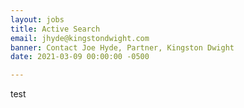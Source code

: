 ```yaml
---
layout: jobs
title: Active Search
email: jhyde@kingstondwight.com
banner: Contact Joe Hyde, Partner, Kingston Dwight
date: 2021-03-09 00:00:00 -0500

---
```

test